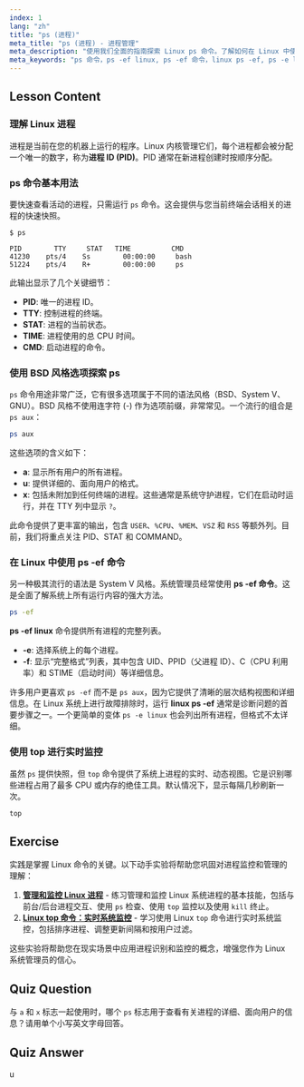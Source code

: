 ```yaml
---
index: 1
lang: "zh"
title: "ps (进程)"
meta_title: "ps (进程) - 进程管理"
meta_description: "使用我们全面的指南探索 Linux ps 命令。了解如何在 Linux 中使用 ps -ef 命令和其他选项来查看正在运行的进程、理解 PID 以及管理系统任务。开启您的 Linux 之旅的完美起点。"
meta_keywords: "ps 命令，ps -ef linux, ps -ef 命令，linux ps -ef, ps -e linux, Linux 进程，进程 ID, PID, top 命令，Linux 之旅"
---
```


## Lesson Content

### 理解 Linux 进程

进程是当前在您的机器上运行的程序。Linux 内核管理它们，每个进程都会被分配一个唯一的数字，称为**进程 ID (PID)**。PID 通常在新进程创建时按顺序分配。

### ps 命令基本用法

要快速查看活动的进程，只需运行 `ps` 命令。这会提供与您当前终端会话相关的进程的快速快照。

```plaintext
$ ps

PID        TTY     STAT   TIME          CMD
41230    pts/4    Ss        00:00:00     bash
51224    pts/4    R+        00:00:00     ps
```

此输出显示了几个关键细节：

- **PID**: 唯一的进程 ID。
- **TTY**: 控制进程的终端。
- **STAT**: 进程的当前状态。
- **TIME**: 进程使用的总 CPU 时间。
- **CMD**: 启动进程的命令。

### 使用 BSD 风格选项探索 ps

`ps` 命令用途非常广泛，它有很多选项属于不同的语法风格（BSD、System V、GNU）。BSD 风格不使用连字符 (-) 作为选项前缀，非常常见。一个流行的组合是 `ps aux`：

```bash
ps aux
```

这些选项的含义如下：

- **a**: 显示所有用户的所有进程。
- **u**: 提供详细的、面向用户的格式。
- **x**: 包括未附加到任何终端的进程。这些通常是系统守护进程，它们在启动时运行，并在 TTY 列中显示 `?`。

此命令提供了更丰富的输出，包含 `USER`、`%CPU`、`%MEM`、`VSZ` 和 `RSS` 等额外列。目前，我们将重点关注 PID、STAT 和 COMMAND。

### 在 Linux 中使用 ps -ef 命令

另一种极其流行的语法是 System V 风格。系统管理员经常使用 **ps -ef 命令**。这是全面了解系统上所有运行内容的强大方法。

```bash
ps -ef
```

**ps -ef linux** 命令提供所有进程的完整列表。

- **-e**: 选择系统上的每个进程。
- **-f**: 显示“完整格式”列表，其中包含 UID、PPID（父进程 ID）、C（CPU 利用率）和 STIME（启动时间）等详细信息。

许多用户更喜欢 `ps -ef` 而不是 `ps aux`，因为它提供了清晰的层次结构视图和详细信息。在 Linux 系统上进行故障排除时，运行 **linux ps -ef** 通常是诊断问题的首要步骤之一。一个更简单的变体 `ps -e linux` 也会列出所有进程，但格式不太详细。

### 使用 top 进行实时监控

虽然 `ps` 提供快照，但 `top` 命令提供了系统上进程的实时、动态视图。它是识别哪些进程占用了最多 CPU 或内存的绝佳工具。默认情况下，显示每隔几秒刷新一次。

```bash
top
```

## Exercise

实践是掌握 Linux 命令的关键。以下动手实验将帮助您巩固对进程监控和管理的理解：

1. **[管理和监控 Linux 进程](https://labex.io/zh/labs/comptia-manage-and-monitor-linux-processes-590864)** - 练习管理和监控 Linux 系统进程的基本技能，包括与前台/后台进程交互、使用 `ps` 检查、使用 `top` 监控以及使用 `kill` 终止。
2. **[Linux top 命令：实时系统监控](https://labex.io/zh/labs/linux-linux-top-command-real-time-system-monitoring-388500)** - 学习使用 Linux `top` 命令进行实时系统监控，包括排序进程、调整更新间隔和按用户过滤。

这些实验将帮助您在现实场景中应用进程识别和监控的概念，增强您作为 Linux 系统管理员的信心。

## Quiz Question

与 `a` 和 `x` 标志一起使用时，哪个 `ps` 标志用于查看有关进程的详细、面向用户的信息？请用单个小写英文字母回答。

## Quiz Answer

u
